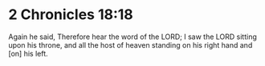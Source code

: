 # 2 Chronicles 18:18

Again he said, Therefore hear the word of the LORD; I saw the LORD sitting upon his throne, and all the host of heaven standing on his right hand and [on] his left.